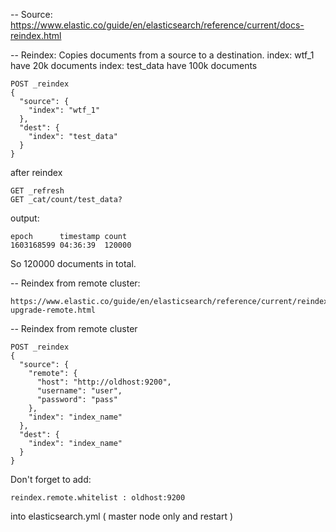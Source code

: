 -- Source: https://www.elastic.co/guide/en/elasticsearch/reference/current/docs-reindex.html

-- Reindex: Copies documents from a source to a destination.
index: wtf_1 have 20k documents
index: test_data have 100k documents
```
POST _reindex 
{
  "source": {
    "index": "wtf_1"
  },
  "dest": {
    "index": "test_data"
  }
}
```

after reindex
```
GET _refresh
GET _cat/count/test_data?
```

output:
```
epoch      timestamp count
1603168599 04:36:39  120000
```

So 120000 documents in total.


-- Reindex from remote cluster:
```
https://www.elastic.co/guide/en/elasticsearch/reference/current/reindex-upgrade-remote.html
```


-- Reindex from remote cluster
```
POST _reindex
{
  "source": {
    "remote": {
      "host": "http://oldhost:9200",
      "username": "user",
      "password": "pass"
    },
    "index": "index_name"
  },
  "dest": {
    "index": "index_name"
  }
}
```
Don't forget to add: 
```
reindex.remote.whitelist : oldhost:9200
```

into elasticsearch.yml ( master node only and restart )
